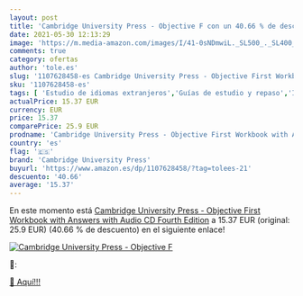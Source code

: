```yaml
---
layout: post
title: 'Cambridge University Press - Objective F con un 40.66 % de descuento'
date: 2021-05-30 12:13:29
image: 'https://m.media-amazon.com/images/I/41-0sNDmwiL._SL500_._SL400_.jpg'
comments: true
category: ofertas
author: 'tole.es'
slug: '1107628458-es Cambridge University Press - Objective First Workbook with...'
sku: '1107628458-es'
tags: [ 'Estudio de idiomas extranjeros','Guías de estudio y repaso','Inglés como idioma extranjero','Libros','Libros de texto','Libros universitarios de humanidades','Libros universitarios y de estudios superiores','cambridge university press', ]
actualPrice: 15.37 EUR
currency: EUR
price: 15.37
comparePrice: 25.9 EUR
prodname: 'Cambridge University Press - Objective First Workbook with Answers with Audio CD Fourth Edition'
country: 'es'
flag: '🇪🇸'
brand: 'Cambridge University Press'
buyurl: 'https://www.amazon.es/dp/1107628458/?tag=tolees-21'
descuento: '40.66'
average: '15.37'
---
```


En este momento está [Cambridge University Press - Objective First Workbook with Answers with Audio CD Fourth Edition](https://www.amazon.es/dp/1107628458/?tag=tolees-21) a 15.37 EUR (original: 25.9 EUR) (40.66 %  de descuento) en el siguiente enlace!

[![Cambridge University Press - Objective F](https://m.media-amazon.com/images/I/41-0sNDmwiL._SL500_._SL400_.jpg)](https://www.amazon.es/dp/1107628458/?tag=tolees-21)

🔎:


[🛒 Aquí!!!](https://www.amazon.es/dp/1107628458/?tag=tolees-21)
